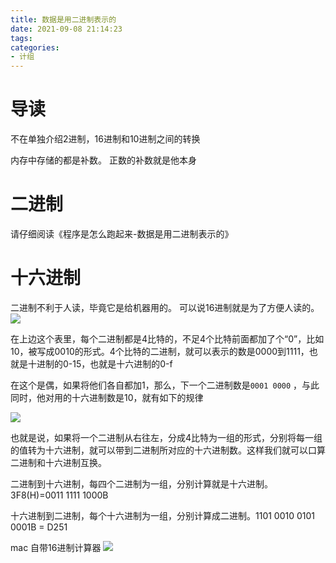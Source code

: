 ```yaml
---
title: 数据是用二进制表示的
date: 2021-09-08 21:14:23
tags:
categories: 
- 计组
---
```


# 导读 
不在单独介绍2进制，16进制和10进制之间的转换

内存中存储的都是补数。 正数的补数就是他本身

# 二进制 

请仔细阅读《程序是怎么跑起来-数据是用二进制表示的》

# 十六进制

二进制不利于人读，毕竟它是给机器用的。 可以说16进制就是为了方便人读的。
![](https://isam2016hexo.oss-cn-hangzhou.aliyuncs.com/img/20211011153742.jpg)

在上边这个表里，每个二进制都是4比特的，不足4个比特前面都加了个“0”，比如10，被写成0010的形式。4个比特的二进制，就可以表示的数是0000到1111，也就是十进制的0-15，也就是十六进制的0-f

在这个是偶，如果将他们各自都加1，那么，下一个二进制数是`0001 0000` ，与此同时，他对用的十六进制数是10，就有如下的规律

![](https://isam2016hexo.oss-cn-hangzhou.aliyuncs.com/img/20211011154840.jpg)

也就是说，如果将一个二进制从右往左，分成4比特为一组的形式，分别将每一组的值转为十六进制，就可以带到二进制所对应的十六进制数。这样我们就可以口算 二进制和十六进制互换。

二进制到十六进制，每四个二进制为一组，分别计算就是十六进制。3F8(H)=0011 1111 1000B

十六进制到二进制，每个十六进制为一组，分别计算成二进制。1101 0010 0101 0001B = D251

mac 自带16进制计算器 
![](https://isam2016hexo.oss-cn-hangzhou.aliyuncs.com/img/20211011160115.jpg)